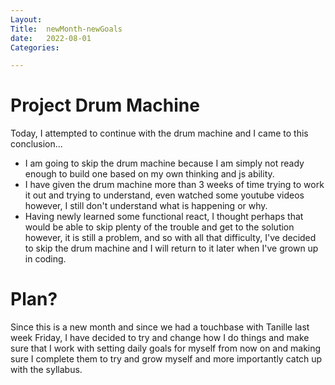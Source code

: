 ```yaml
---
Layout:
Title:  newMonth-newGoals
date:   2022-08-01
Categories:

---
```


# Project Drum Machine
Today, I attempted to continue with the drum machine and I came to this conclusion...
- I am going to skip the drum machine because I am simply not ready enough to build one based on my own thinking and js ability.
- I have given the drum machine more than 3 weeks of time trying to work it out and trying to understand, even watched some youtube videos however, I still don't understand what is happening or why.
- Having newly learned some functional react, I thought perhaps that would be able to skip plenty of the trouble and get to the solution however, it is still a problem, and so with all that difficulty, I've decided to skip the drum machine and I will return to it later when I've grown up in coding.

# Plan?

Since this is a new month and since we had a touchbase with Tanille last week Friday, I have decided to try and change how I do things and make sure that I work with setting daily goals for myself from now on and making sure I complete them to try and grow myself and more importantly catch up with the syllabus.
